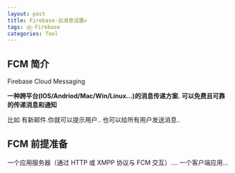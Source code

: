```yaml
---
layout: post
title: Firebase-云消息设置✔︎
tags: Ⓦ-Firebase
categories: Tool
---
```

## FCM 简介
Firebase Cloud Messaging

**一种跨平台(IOS/Andriod/Mac/Win/Linux...)的消息传递方案.**
**可以免费且可靠的传递消息和通知**

比如 有新邮件.你就可以提示用户..
也可以给所有用户发送消息..








## FCM 前提准备


一个应用服务器（通过 HTTP 或 XMPP 协议与 FCM 交互）....
一个客户端应用...






